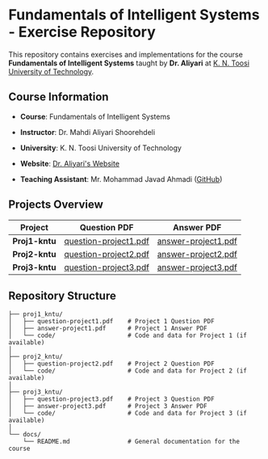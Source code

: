 # Fundamentals of Intelligent Systems - Exercise Repository

This repository contains exercises and implementations for the course **Fundamentals of Intelligent Systems** taught by **Dr. Aliyari** at [K. N. Toosi University of Technology](http://cv.kntu.ac.ir/MahdiAliyariShoorehdeli).

## Course Information
- **Course**: Fundamentals of Intelligent Systems
- **Instructor**: Dr. Mahdi Aliyari Shoorehdeli
- **University**: K. N. Toosi University of Technology
- **Website**: [Dr. Aliyari's Website](http://cv.kntu.ac.ir/MahdiAliyariShoorehdeli)

- **Teaching Assistant**: Mr. Mohammad Javad Ahmadi ([GitHub](https://github.com/MJAHMADEE))


## Projects Overview

| Project       | Question PDF | Answer PDF |
|---------------|--------------|------------|
| **Proj1-kntu** | [question-project1.pdf](https://github.com/m15kh/project_kntu/blob/master/proj1_kntu/question-project1.pdf) | [answer-project1.pdf](https://github.com/m15kh/project_kntu/blob/master/proj1_kntu/answer-project1.pdf) |
| **Proj2-kntu** | [question-project2.pdf](https://github.com/m15kh/project_kntu/blob/master/proj2_kntu/question-project2.pdf) | [answer-project2.pdf](https://github.com/m15kh/project_kntu/blob/master/proj2_kntu/answer-project2.pdf) |
| **Proj3-kntu** | [question-project3.pdf](https://github.com/m15kh/project_kntu/blob/master/proj3_kntu/question-project3.pdf) | [answer-project3.pdf](https://github.com/m15kh/project_kntu/blob/master/proj3_kntu/answer-project3.pdf) |

## Repository Structure
```plaintext
├── proj1_kntu/
│   ├── question-project1.pdf    # Project 1 Question PDF
│   ├── answer-project1.pdf      # Project 1 Answer PDF
│   └── code/                    # Code and data for Project 1 (if available)
│
├── proj2_kntu/
│   ├── question-project2.pdf    # Project 2 Question PDF
│   └── code/                    # Code and data for Project 2 (if available)
│
├── proj3_kntu/
│   ├── question-project3.pdf    # Project 3 Question PDF
│   ├── answer-project3.pdf      # Project 3 Answer PDF
│   └── code/                    # Code and data for Project 3 (if available)
│
└── docs/
    └── README.md                # General documentation for the course
```
